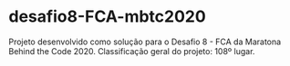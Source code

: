 # desafio8-FCA-mbtc2020
Projeto desenvolvido como solução para o Desafio 8 - FCA da Maratona Behind the Code 2020.
Classificação geral do projeto: 108º lugar.
